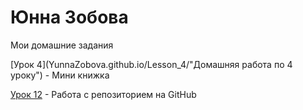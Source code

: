 

# Юнна Зобова
Мои домашние задания

[Урок 4](YunnaZobova.github.io/Lesson_4/"Домашняя работа по 4 уроку") - Мини книжка

[Урок 12](YunnaZobova.github.io/Lesson_12/ "Домашняя работа по 12 уроку") - Работа с репозиторием на GitHub
